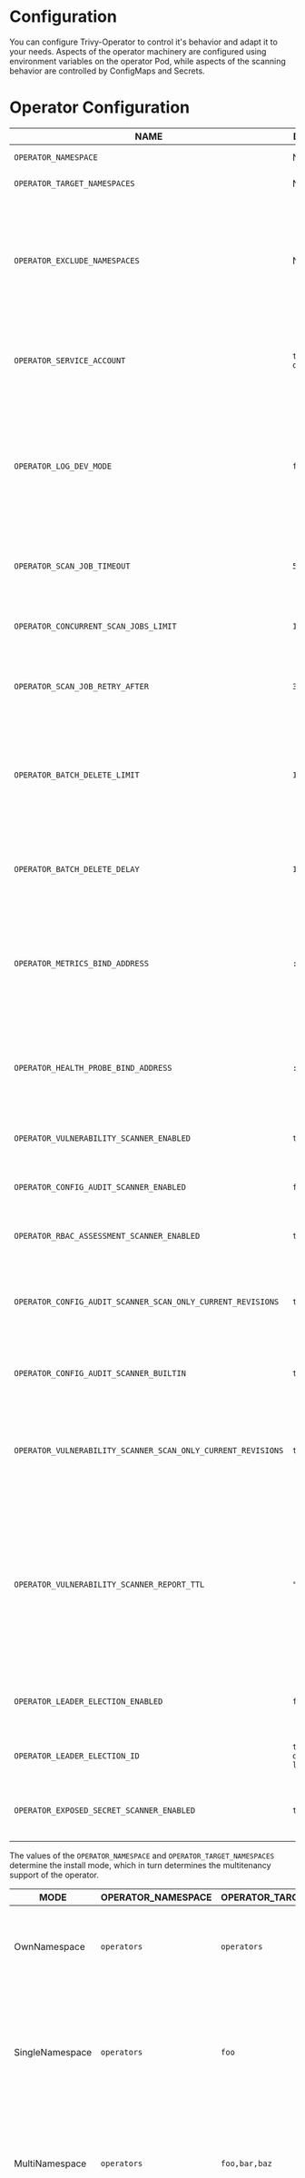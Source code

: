 # Configuration

You can configure Trivy-Operator to control it's behavior and adapt it to your needs. Aspects of the operator machinery are configured using environment variables on the operator Pod, while aspects of the scanning behavior are controlled by ConfigMaps and Secrets.

# Operator Configuration

| NAME| DEFAULT               | DESCRIPTION                                                                                                                                                                                                 |
|---|-----------------------|-------------------------------------------------------------------------------------------------------------------------------------------------------------------------------------------------------------|
| `OPERATOR_NAMESPACE`| N/A                   | See [Install modes](#install-modes)                                                                                                                                                                         |
| `OPERATOR_TARGET_NAMESPACES`| N/A                   | See [Install modes](#install-modes)                                                                                                                                                                         |
| `OPERATOR_EXCLUDE_NAMESPACES`| N/A                   | A comma separated list of namespaces (or glob patterns) to be excluded from scanning in all namespaces [Install mode](#install-modes).                                                                      |
| `OPERATOR_SERVICE_ACCOUNT`| `trivy-operator`      | The name of the service account assigned to the operator's pod                                                                                                                                              |
| `OPERATOR_LOG_DEV_MODE`| `false`               | The flag to use (or not use) development mode (more human-readable output, extra stack traces and logging information, etc).                                                                                |
| `OPERATOR_SCAN_JOB_TIMEOUT`| `5m`                  | The length of time to wait before giving up on a scan job                                                                                                                                                   |
| `OPERATOR_CONCURRENT_SCAN_JOBS_LIMIT`| `10`                  | The maximum number of scan jobs create by the operator                                                                                                                                                      |
| `OPERATOR_SCAN_JOB_RETRY_AFTER`| `30s`                 | The duration to wait before retrying a failed scan job                                                                                                                                                      |
| `OPERATOR_BATCH_DELETE_LIMIT`| `10`                  | The maximum number of config audit reports deleted by the operator when the plugin's config has changed.                                                                                                    |
| `OPERATOR_BATCH_DELETE_DELAY`| `10s`                 | The duration to wait before deleting another batch of config audit reports.                                                                                                                                 |
| `OPERATOR_METRICS_BIND_ADDRESS`| `:8080`               | The TCP address to bind to for serving [Prometheus][prometheus] metrics. It can be set to `0` to disable the metrics serving.                                                                               |
| `OPERATOR_HEALTH_PROBE_BIND_ADDRESS`| `:9090`               | The TCP address to bind to for serving health probes, i.e. `/healthz/` and `/readyz/` endpoints.                                                                                                            |
| `OPERATOR_VULNERABILITY_SCANNER_ENABLED`| `true`                | The flag to enable vulnerability scanner                                                                                                                                                                    |
| `OPERATOR_CONFIG_AUDIT_SCANNER_ENABLED`| `false`               | The flag to enable configuration audit scanner                                                                                                                                                              |
| `OPERATOR_RBAC_ASSESSMENT_SCANNER_ENABLED`| `true`                | The flag to enable rbac assessment scanner                                                                                                                                                                  |
| `OPERATOR_CONFIG_AUDIT_SCANNER_SCAN_ONLY_CURRENT_REVISIONS`| `true`               | The flag to enable config audit scanner to only scan the current revision of a deployment                                                                                                                   |
| `OPERATOR_CONFIG_AUDIT_SCANNER_BUILTIN`| `true`                | The flag to enable built-in configuration audit scanner                                                                                                                                                     |
| `OPERATOR_VULNERABILITY_SCANNER_SCAN_ONLY_CURRENT_REVISIONS`| `true`               | The flag to enable vulnerability scanner to only scan the current revision of a deployment                                                                                                                  |
| `OPERATOR_VULNERABILITY_SCANNER_REPORT_TTL`| `"24h"`                  | The flag to set how long a vulnerability report should exist. When a old report is deleted a new one will be created by the controller. It can be set to `""` to disabled the TTL for vulnerability scanner. |
| `OPERATOR_LEADER_ELECTION_ENABLED`| `false`               | The flag to enable operator replica leader election                                                                                                                                                         |
| `OPERATOR_LEADER_ELECTION_ID`| `trivy-operator-lock` | The name of the resource lock for leader election                                                                                                                                                           |
| `OPERATOR_EXPOSED_SECRET_SCANNER_ENABLED`| `true`| The flag to enable exposed secret scanner|

The values of the `OPERATOR_NAMESPACE` and `OPERATOR_TARGET_NAMESPACES` determine the install mode, which in turn determines the multitenancy support of the operator.

| MODE| OPERATOR_NAMESPACE | OPERATOR_TARGET_NAMESPACES | DESCRIPTION|
|---|---|---|---|
| OwnNamespace| `operators`| `operators`| The operator can be configured to watch events in the namespace it is deployed in.                             |
| SingleNamespace| `operators`| `foo`| The operator can be configured to watch for events in a single namespace that the operator is not deployed in. |
| MultiNamespace| `operators`| `foo,bar,baz`| The operator can be configured to watch for events in more than one namespace.                                 |
| AllNamespaces| `operators`| (blank string)| The operator can be configured to watch for events in all namespaces.|

## Example - configure namespaces to scan

To change the target namespace from all namespaces to the `default` namespace edit the `trivy-operator` Deployment and change the value of the `OPERATOR_TARGET_NAMESPACES` environment variable from the blank string (`""`) to the `default` value.

# Scanning configuration

| CONFIGMAP KEY| DEFAULT| DESCRIPTION|
|---|---|---|
| `vulnerabilityReports.scanner`| `Trivy`| The name of the plugin that generates vulnerability reports. Either `Trivy` or `Aqua`.|
| `vulnerabilityReports.scanJobsInSameNamespace` | `"false"`| Whether to run vulnerability scan jobs in same namespace of workload. Set `"true"` to enable.|
| `scanJob.tolerations`| N/A| JSON representation of the [tolerations] to be applied to the scanner pods so that they can run on nodes with matching taints. Example: `'[{"key":"key1", "operator":"Equal", "value":"value1", "effect":"NoSchedule"}]'`|
| `scanJob.nodeSelector`| N/A| JSON representation of the [nodeSelector] to be applied to the scanner pods so that they can run on nodes with matching labels. Example: `'{"example.com/node-type":"worker", "cpu-type": "sandylake"}'`|
| `scanJob.annotations`| N/A| One-line comma-separated representation of the annotations which the user wants the scanner pods to be annotated with. Example: `foo=bar,env=stage` will annotate the scanner pods with the annotations `foo: bar` and `env: stage` |
| `scanJob.templateLabel`| N/A| One-line comma-separated representation of the template labels which the user wants the scanner pods to be labeled with. Example: `foo=bar,env=stage` will labeled the scanner pods with the labels `foo: bar` and `env: stage`|
| `scanJob.podTemplateSecurityContext`| N/A| One-line JSON representation of the template securityContext which the user wants the scanner pods to be secured with. Example: `{"RunAsUser": 1000, "RunAsGroup": 1000, "RunAsNonRoot": true}`|

## Example - patch ConfigMap

By default Trivy displays vulnerabilities with all severity levels (`UNKNOWN`, `LOW`, `MEDIUM`, `HIGH`, `CRITICAL`). To display only `HIGH` and `CRITICAL` vulnerabilities by patching the `trivy.severity` value in the `trivy-operator-trivy-config` ConfigMap:

```bash
kubectl patch cm trivy-operator-trivy-config -n trivy-system \
  --type merge \
  -p "$(cat <<EOF
{
  "data": {
    "trivy.severity": "HIGH,CRITICAL"
  }
}
EOF
)"
```

## Example - patch Secret

To set the GitHub token used by Trivy scanner add the `trivy.githubToken` value to the `trivy-operator-trivy-config` Secret:

```bash
kubectl patch secret trivy-operator-trivy-config -n trivy-system \
  --type merge \
  -p "$(cat <<EOF
{
  "data": {
    "trivy.githubToken": "$(echo -n <your token> | base64)"
  }
}
EOF
)"
```

## Example - delete a key

The following `kubectl patch` command deletes the `trivy.httpProxy` key:

```bash
kubectl patch cm trivy-operator-trivy-config -n trivy-system \
  --type json \
  -p '[{"op": "remove", "path": "/data/trivy.httpProxy"}]'
```

[tolerations]: https://kubernetes.io/docs/concepts/scheduling-eviction/taint-and-toleration


[prometheus]: https://github.com/prometheus
